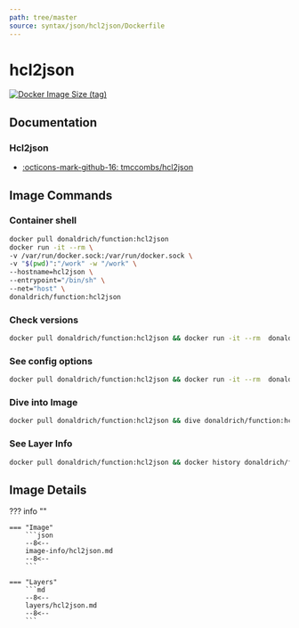 ```yaml
---
path: tree/master
source: syntax/json/hcl2json/Dockerfile
---
```


# hcl2json

[![Docker Image Size (tag)](https://img.shields.io/docker/image-size/donaldrich/function/hcl2json?color=blue&label=donaldrich/function:hcl2json&logo=docker&style=flat-square)](https://hub.docker.com/r/donaldrich/function/hcl2json)

## Documentation

### Hcl2json

- [:octicons-mark-github-16: tmccombs/hcl2json](https://github.com/tmccombs/hcl2json)

## Image Commands

### Container shell

```sh
docker pull donaldrich/function:hcl2json
docker run -it --rm \
-v /var/run/docker.sock:/var/run/docker.sock \
-v "$(pwd)":"/work" -w "/work" \
--hostname=hcl2json \
--entrypoint="/bin/sh" \
--net="host" \
donaldrich/function:hcl2json
```

### Check versions

```sh
docker pull donaldrich/function:hcl2json && docker run -it --rm  donaldrich/function:hcl2json validate
```

### See config options

```sh
docker pull donaldrich/function:hcl2json && docker run -it --rm  donaldrich/function:hcl2json help
```

### Dive into Image

```sh
docker pull donaldrich/function:hcl2json && dive donaldrich/function:hcl2json
```

### See Layer Info

```sh
docker pull donaldrich/function:hcl2json && docker history donaldrich/function:hcl2json
```

## Image Details

??? info ""

    === "Image"
        ```json
        --8<--
        image-info/hcl2json.md
        --8<--
        ```

    === "Layers"
        ```md
        --8<--
        layers/hcl2json.md
        --8<--
        ```
